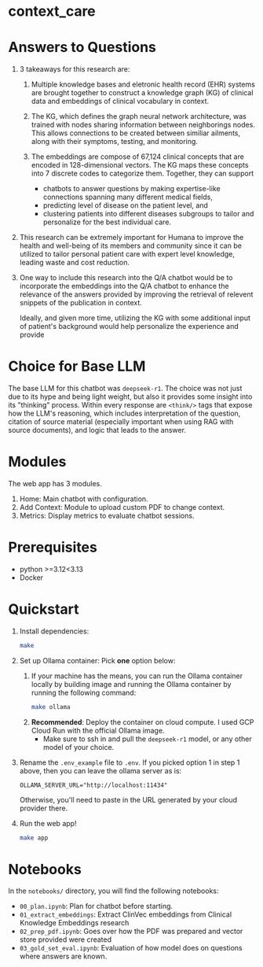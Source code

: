 # context_care


# Answers to Questions
1. 3 takeaways for this research are:
    1. Multiple knowledge bases and eletronic health record (EHR) systems are
    brought together to construct a knowledge graph (KG) of clinical data and
    embeddings of clinical vocabulary in context.

    1. The KG, which defines the graph neural network architecture, was trained with nodes sharing information between neighborings nodes. This allows
    connections to be created between similiar ailments, along with their symptoms, testing, and monitoring.

    1. The embeddings are compose of 67,124 clinical concepts that are encoded in 128-dimensional vectors. The KG maps these concepts into 7 discrete codes to categorize them. Together, they can support
        * chatbots to answer questions by making expertise-like connections spanning many different medical fields,
        * predicting level of disease on the patient level, and
        * clustering patients into different diseases subgroups to tailor and personalize for the best individual care.


1. This research can be extremely important for Humana to improve the health and well-being of its members and community since it can be utilized to tailor
personal patient care with expert level knowledge, leading waste and cost
reduction.

1. One way to include this research into the Q/A chatbot would be to
incorporate the embeddings into the Q/A chatbot to enhance the relevance
of the answers provided by improving the retrieval of relevent snippets of the publication in context.

    Ideally, and given more time, utilizing the KG with some additional input
    of patient's background would help personalize the experience
    and provide

# Choice for Base LLM
The base LLM for this chatbot was `deepseek-r1`. The choice was not just due to
its hype and being light weight, but also it provides some insight into its
"thinking" process. Within every response are `<think/>` tags that expose how
the LLM's reasoning, which includes interpretation of the question, citation
of source material (especially important when using RAG with source documents),
and logic that leads to the answer.

# Modules
The web app has 3 modules.
1. Home: Main chatbot with configuration.
1. Add Context: Module to upload custom PDF to change context.
1. Metrics: Display metrics to evaluate chatbot sessions.

# Prerequisites
* python >=3.12<3.13
* Docker

# Quickstart
1. Install dependencies:
    ```bash
    make
    ```
1. Set up Ollama container: Pick **one** option below:
    1. If your machine has the means, you can run the Ollama container locally
    by building image and running the Ollama container by running the following
    command:
        ```bash
        make ollama
        ```
    1. **Recommended**: Deploy the container on cloud compute. I used GCP Cloud
    Run with the official Ollama image.
        * Make sure to ssh in and pull the `deepseek-r1` model, or any other
        model of your choice.

1. Rename the `.env_example` file to `.env`. If you picked option 1 in step 1
above, then you can leave the ollama server as is:
    ```
    OLLAMA_SERVER_URL="http://localhost:11434"
    ```

    Otherwise, you'll need to paste in the URL generated by your cloud provider
    there.

1. Run the web app!
    ```bash
    make app
    ```

# Notebooks
In the `notebooks/` directory, you will find the following notebooks:
* `00_plan.ipynb`: Plan for chatbot before starting.
* `01_extract_embeddings`: Extract ClinVec embeddings from Clinical Knowledge
Embeddings research
* `02_prep_pdf.ipynb`: Goes over how the PDF was prepared and vector store
provided were created
* `03_gold_set_eval.ipynb`: Evaluation of how model does on questions where
answers are known.
